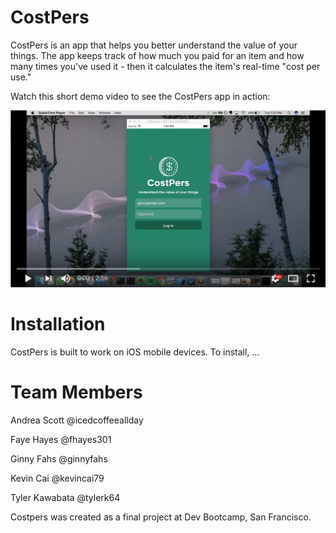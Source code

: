 # CostPers
CostPers is an app that helps you better understand the value of your things. The app keeps track of how much you paid for an item and how many times you've used it - then it calculates the item's real-time "cost per use."

Watch this short demo video to see the CostPers app in action:

[![alt text](https://raw.githubusercontent.com/icedcoffeeallday/CostPers/master/CostPers_on_YouTube.png)](https://www.youtube.com/watch?v=fcuIzBc5JEg&feature=youtu.be)

# Installation
CostPers is built to work on iOS mobile devices. To install, ...

# Team Members
Andrea Scott @icedcoffeeallday

Faye Hayes @fhayes301

Ginny Fahs @ginnyfahs

Kevin Cai @kevincai79

Tyler Kawabata @tylerk64

Costpers was created as a final project at Dev Bootcamp, San Francisco.

